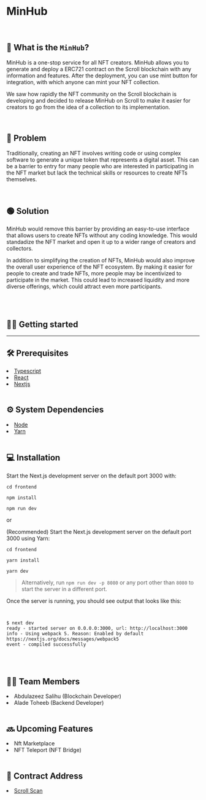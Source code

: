 # MinHub

<br>

## 🤔 What is the `MinHub`?

MinHub is a one-stop service for all NFT creators. MinHub allows you to generate and deploy a ERC721 contract on the Scroll blockchain with any information and features. After the deployment, you can use mint button for integration, with which anyone can mint your NFT collection.

We saw how rapidly the NFT community on the Scroll blockchain is developing and decided to release MinHub on Scroll to make it easier for creators to go from the idea of a collection to its implementation.

<br>

## 🔴 Problem

Traditionally, creating an NFT involves writing code or using complex software to generate a unique token that represents a digital asset. This can be a barrier to entry for many people who are interested in participating in the NFT market but lack the technical skills or resources to create NFTs themselves.

<br>

## 🟢 Solution

MinHub would remove this barrier by providing an easy-to-use interface that allows users to create NFTs without any coding knowledge. This would standadize the NFT market and open it up to a wider range of creators and collectors.

In addition to simplifying the creation of NFTs, MinHub would also improve the overall user experience of the NFT ecosystem. By making it easier for people to create and trade NFTs, more people may be incentivized to participate in the market. This could lead to increased liquidity and more diverse offerings, which could attract even more participants.

<br>
<br>

## 🧑‍💻 Getting started

<hr>

## 🛠️ Prerequisites

<li><a href="https://typescriptlang.org">Typescript</a></li>
<li><a href="https://reactjs.org">React</a></li>
<li><a href="prerequisites">Nextjs</a></li>
<br>

## ⚙️ System Dependencies

<li><a href="https://nodejs.org">Node</a></li>
<li><a href="https://yarnpkg.com">Yarn</a></li>
<br>

## 💻 Installation

Start the Next.js development server on the default port 3000 with:

```
cd frontend
```

```
npm install
```

```
npm run dev
```

or

(Recommended) Start the Next.js development server on the default port 3000 using Yarn:

```
cd frontend
```

```
yarn install
```

```
yarn dev
```

> Alternatively, run `npm run dev -p 8080` or any port other than `8080` to start the server in a different port.

Once the server is running, you should see output that looks like this:

```


$ next dev
ready - started server on 0.0.0.0:3000, url: http://localhost:3000
info - Using webpack 5. Reason: Enabled by default https://nextjs.org/docs/messages/webpack5
event - compiled successfully

```

<br>

<br>

## 🙍‍♂️ Team Members

<li>Abdulazeez Salihu (Blockchain Developer)</li>
<li>Alade Toheeb (Backend Developer)</li>
<br>

## 🔜 Upcoming Features

<li>Nft Marketplace</li>
<li>NFT Teleport (NFT Bridge)</li>
<br>
 
## 🔗 Contract Address

<li><a href=https://sepolia.scrollscan.dev/address/0x1f8854185f46b643544f0dca3355cc30212ec48e>Scroll Scan</a></li>
<br>
